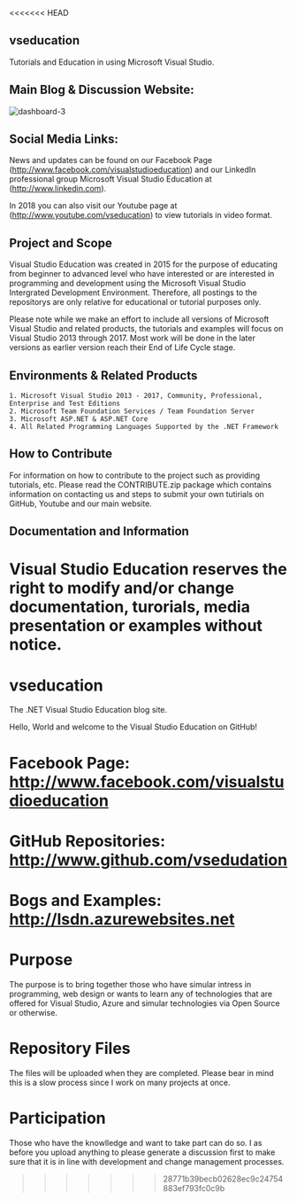 <<<<<<< HEAD
## vseducation
Tutorials and Education in using Microsoft Visual Studio.


## Main Blog & Discussion Website:

![dashboard-3](http://www.visualstudioeducation.net)

## Social Media Links:

News and updates can be found on our Facebook Page (http://www.facebook.com/visualstudioeducation)
and our LinkedIn professional group Microsoft Visual Studio Education at (http://www.linkedin.com).

In 2018 you can also visit our Youtube page at (http://www.youtube.com/vseducation) to view tutorials in video format.

## Project and Scope

Visual Studio Education was created in 2015 for the purpose of educating from beginner to advanced level who have interested or are interested
in programming and development using the Microsoft Visual Studio Intergrated Development Environment. Therefore, all postings to the repositorys
are only relative for educational or tutorial purposes only.

Please note while we make an effort to include all versions of Microsoft Visual Studio and related products, the tutorials and examples will
focus on Visual Studio 2013 through 2017. Most work will be done in the later versions as earlier version reach their End of Life Cycle stage.

## Environments & Related Products

    1. Microsoft Visual Studio 2013 - 2017, Community, Professional, Enterprise and Test Editions
    2. Microsoft Team Foundation Services / Team Foundation Server
    3. Microsoft ASP.NET & ASP.NET Core
    4. All Related Programming Languages Supported by the .NET Framework

## How to Contribute

For information on how to contribute to the project such as providing tutorials, etc. Please read the CONTRIBUTE.zip package which contains
information on contacting us and steps to submit your own tutirials on GitHub, Youtube and our main website.

## Documentation and Information

Visual Studio Education reserves the right to modify and/or change documentation, turorials, media presentation or examples without notice.
=======
# vseducation
The .NET Visual Studio Education blog site.

Hello, World and welcome to the Visual Studio Education on GitHub!

# Facebook Page: http://www.facebook.com/visualstudioeducation
# GitHub Repositories: http://www.github.com/vsedudation
# Bogs and Examples: http://lsdn.azurewebsites.net

# Purpose
The purpose is to bring together those who have simular intress in programming, web design or wants to learn any of technologies that are offered for Visual Studio, Azure and simular technologies via Open Source or otherwise.

# Repository Files
The files will be uploaded when they are completed. Please bear in mind this is a slow process since I work on many projects at once.

# Participation
Those who have the knowlledge and want to take part can do so. I as before you upload anything to please generate a discussion first to make sure that it is in line with development and change management processes.

>>>>>>> 28771b39becb02628ec9c24754883ef793fc0c9b
